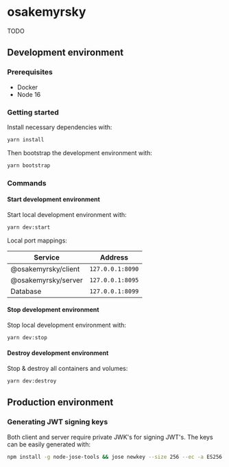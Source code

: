 # osakemyrsky

TODO

## Development environment

### Prerequisites

- Docker
- Node 16

### Getting started

Install necessary dependencies with:

```sh
yarn install
```

Then bootstrap the development environment with:

```sh
yarn bootstrap
```

### Commands

#### Start development environment

Start local development environment with:

```sh
yarn dev:start
```

Local port mappings:

| Service             | Address          |
| ------------------- | ---------------- |
| @osakemyrsky/client | `127.0.0.1:8090` |
| @osakemyrsky/server | `127.0.0.1:8095` |
| Database            | `127.0.0.1:8099` |

#### Stop development environment

Stop local development environment with:

```sh
yarn dev:stop
```

#### Destroy development environment

Stop & destroy all containers and volumes:

```sh
yarn dev:destroy
```

## Production environment

### Generating JWT signing keys

Both client and server require private JWK's for signing JWT's. The keys can be easily generated with:

```sh
npm install -g node-jose-tools && jose newkey --size 256 --ec -a ES256
```
